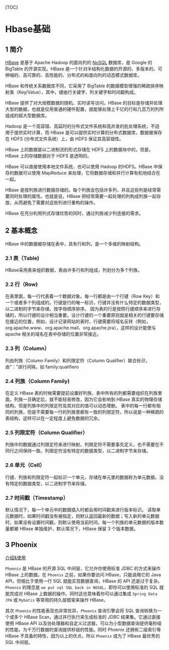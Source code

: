 [TOC]

# Hbase基础

## 1 简介

 [HBase](http://c.biancheng.net/hbase/) 是基于 Apache Hadoop 的面向列的 [NoSQL](http://c.biancheng.net/nosql/) 数据库，是 Google 的 BigTable 的开源实现。HBase 是一个针对半结构化数据的开源的、多版本的、可伸缩的、高可靠的、高性能的、分布式的和面向列的动态模式数据库。

HBase 和传统关系数据库不同，它采用了 BigTable 的数据模型增强的稀疏排序映射表（Key/Value），其中，键由行关键字、列关键字和时间戳构成。

HBase 提供了对大规模数据的随机、实时读写访问。HBase 的目标是存储并处理大型的数据，也就是仅用普通的硬件配置，就能够处理上千亿的行和几百万的列所组成的超大型数据库。

Hadoop 是一个高容错、高延时的分布式文件系统和高并发的批处理系统，不适用于提供实时计算，而 HBase 是可以提供实时计算的分布式数据库，数据被保存在 HDFS (分布式文件系统）上，由 HDFS 保证其高容错性。

HBase 上的数据是以二进制流的形式存储在 HDFS 上的数据块中的，但是，HBase 上的存储数据对于 HDFS 是透明的。

HBase 可以直接使用本地文件系统，也可以使用 Hadoop 的HDFS。HBase 中保存的数据可以使用 MapReduce 来处理，它将数据存储和并行计算有机地结合在一起。

HBase 是按列族进行数据存储的。每个列族会包括许多列，并且这些列是经常需要同时处理的属性。也就是说，HBase 把经常需要一起处理的列构成列族一起存放，从而避免了需要对这些列进行重构的操作。

HBase 在充分利用列式存储优势的同时，通过列族减少列连接的需求。 

## 2 基本概念

HBase 中的数据被存储在表中，具有行和列，是一个多维的映射结构。

### 2.1  表（Table)

HBase采用表来组织数据，表由许多行和列组成，列划分为多个列族。

### 2.2  行（Row)

在表里面，每一行代表着一个数据对象。每一行都是由一个行键（Row Key）和一个或者多个列组成的。行键是行的唯一标识，行键并没有什么特定的数据类型，以二进制的字节来存储，按字母顺序排序。
因为表的行是按照行键顺序来进行存储的，所以行键的设计相当重要。设计行键的一个重要原则就是相关的行键要存储在接近的位置，例如，设计记录网站的表时，行键需要将域名反转（例如，org.apache.www、org.apache.mail、org.apache.jira），这样的设计能使与 apache 相关的域名在表中存储的位置非常接近。

### 2.3  列（Column）

列由列族（Column Family）和列限定符（Column Qualifier）联合标识，由“：”进行间隔，如 family:qualifiero

### 2.4  列族（Column Family)

在定义 HBase 表的时候需要提前设置好列族，表中所有的列都需要组织在列族里面。列族一旦确定后，就不能轻易修改，因为它会影响到 HBase 真实的物理存储结构，但是列族中的列限定符及其对应的值可以动态增删。
表中的每一行都有相同的列族，但是不需要每一行的列族里都有一致的列限定符，所以说是一种稀疏的表结构，这样可以在一定程度上避免数据的冗余。

### 2.5 列限定符（Column Qualifier）

列族中的数据通过列限定符来进行映射。列限定符不需要事先定义，也不需要在不同行之间保持一致。列限定符没有特定的数据类型，以二进制字节来存储。

### 2.6 单元（Cell）

行键、列族和列限定符一起标识一个单元，存储在单元里的数据称为单元数据，没有特定的数据类型，以二进制字节来存储。

### 2.7 时间戳（Timestamp）

默认情况下，每一个单元中的数据插入时都会用时间戳来进行版本标识。
读取单元数据时，如果时间戳没有被指定，则默认返回最新的数据；写入新的单元数据时，如果没有设置时间戳，则默认使用当前时间。每一个列族的单元数据的版本数量都被 HBase 单独维护，默认情况下，HBase 保留 3 个版本数据。

## 3 Phoenix

[介绍&使用](https://github.com/heibaiying/BigData-Notes/blob/master/notes/Hbase%E7%9A%84SQL%E4%B8%AD%E9%97%B4%E5%B1%82_Phoenix.md)

`Phoenix` 是 HBase 的开源 SQL 中间层，它允许你使用标准 JDBC 的方式来操作 HBase 上的数据。在 `Phoenix` 之前，如果你要访问 HBase，只能调用它的 Java API，但相比于使用一行 SQL 就能实现数据查询，HBase 的 API 还是过于复杂。`Phoenix` 的理念是 `we put sql SQL back in NOSQL`，即你可以使用标准的 SQL 就能完成对 HBase 上数据的操作。同时这也意味着你可以通过集成 `Spring Data JPA` 或 `Mybatis` 等常用的持久层框架来操作 HBase。

其次 `Phoenix` 的性能表现也非常优异，`Phoenix` 查询引擎会将 SQL 查询转换为一个或多个 HBase Scan，通过并行执行来生成标准的 JDBC 结果集。它通过直接使用 HBase API 以及协处理器和自定义过滤器，可以为小型数据查询提供毫秒级的性能，为千万行数据的查询提供秒级的性能。同时 Phoenix 还拥有二级索引等 HBase 不具备的特性，因为以上的优点，所以 `Phoenix` 成为了 HBase 最优秀的 SQL 中间层。

